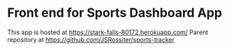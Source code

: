 # Front end for Sports Dashboard App

This app is hosted at https://stark-falls-80172.herokuapp.com/
Parent repository at https://github.com/JSRossiter/sports-tracker
